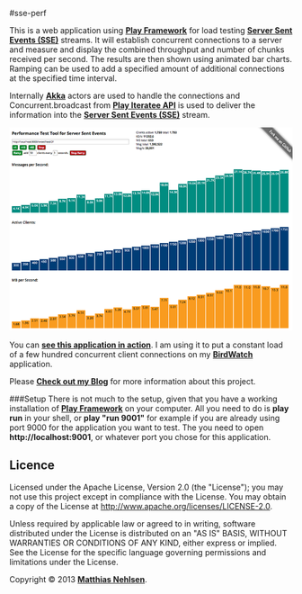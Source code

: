 #sse-perf  

This is a web application using **[Play Framework](http://www.playframework.com)** for load testing **[Server Sent Events (SSE)](http://dev.w3.org/html5/eventsource/)** streams. It will establish concurrent connections to a server and measure and display the combined throughput and number of chunks received per second. The results are then shown using animated bar charts. Ramping can be used to add a specified amount of additional connections at the specified time interval.

Internally **[Akka](http://akka.io)** actors are used to handle the connections and Concurrent.broadcast from **[Play Iteratee API](http://www.playframework.com/documentation/2.1.1/Iteratees)** is used to deliver the information into the **[Server Sent Events (SSE)](http://dev.w3.org/html5/eventsource/)** stream.

![Screenshot](./docs/screenshot.png)

You can **[see this application in action](http:birdwatch.matthiasnehlsen.com:9001)**. I am using it to put a constant load of a few hundred concurrent client connections on my **[BirdWatch](http:birdwatch.matthiasnehlsen.com)** application.

Please **[Check out my Blog](http://matthiasnehlsen.com/blog/2013/05/11/load-testing-server-sent-event-streams/)** for more information about this project.
 
###Setup
There is not much to the setup, given that you have a working installation of **[Play Framework](http://www.playframework.com)** on your computer. All you need to do is **play run** in your shell, or **play "run 9001"** for example if you are already using port 9000 for the application you want to test. The you need to open **http://localhost:9001**, or whatever port you chose for this application.

## Licence

Licensed under the Apache License, Version 2.0 (the "License"); you may not use this project except in compliance with the License. You may obtain a copy of the License at http://www.apache.org/licenses/LICENSE-2.0.

Unless required by applicable law or agreed to in writing, software distributed under the License is distributed on an "AS IS" BASIS, WITHOUT WARRANTIES OR CONDITIONS OF ANY KIND, either express or implied. See the License for the specific language governing permissions and limitations under the License.

Copyright &copy; 2013 **[Matthias Nehlsen](http://www.matthiasnehlsen.com)**.

